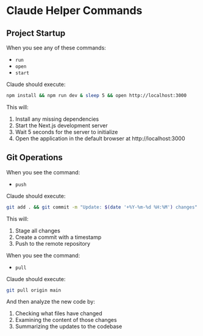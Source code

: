 # Claude Helper Commands

## Project Startup

When you see any of these commands:
- `run`
- `open`
- `start`

Claude should execute:
```bash
npm install && npm run dev & sleep 5 && open http://localhost:3000
```

This will:
1. Install any missing dependencies
2. Start the Next.js development server
3. Wait 5 seconds for the server to initialize
4. Open the application in the default browser at http://localhost:3000

## Git Operations

When you see the command:
- `push`

Claude should execute:
```bash
git add . && git commit -m "Update: $(date '+%Y-%m-%d %H:%M') changes" && git push
```

This will:
1. Stage all changes
2. Create a commit with a timestamp
3. Push to the remote repository

When you see the command:
- `pull`

Claude should execute:
```bash
git pull origin main
```

And then analyze the new code by:
1. Checking what files have changed
2. Examining the content of those changes
3. Summarizing the updates to the codebase